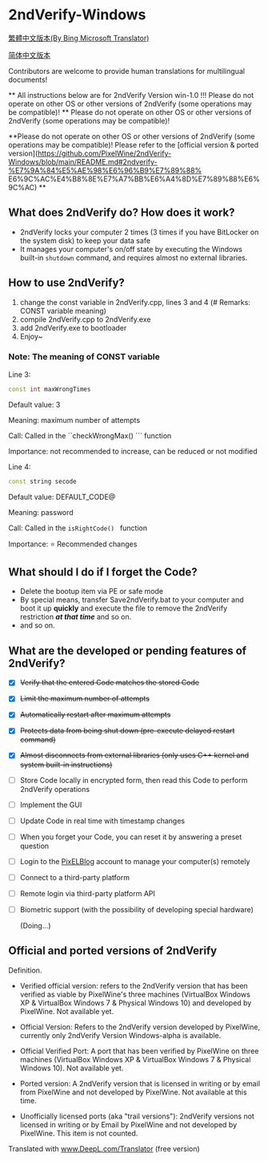 <!--
# 2ndVerify-Windows

[简体中文版本](https://github.com/PixelWine/2ndVerify-Windows/blob/main/README.md)

[繁體中文版本 (By Bing Microsoft Translator)](https://github.com/PixelWine/2ndVerify-Windows/blob/main/README_T.md)

Welcome to the vast number of contributors for multilingual documents to provide human translation!

**All of the instructions below are for 2ndVerify Version Windows-alpha !!! Do not operate on other OS or other versions of 2ndVerify!!!**

**Solemnly state: At present, developers have not developed Linux, macOS version, all versions except Windows version are not official version, please consider the consequences before use! Please refer to for details[Official version & ported version](#2ndVerify 的官方版本与移植版本)**


## What's the use of 2ndVerify? How does it work?

- 2ndVerify can help you lock your computer twice (three times if you turn on the system disk BitLocker) to keep your data safe
- It manages your computer's switching machine status by executing the ```shutdown``` instructions built into the Windows system, requiring little external library.

## How to use 2ndVerify ？

1. Change 2ndVerify.cpp Line 3, 4 const variables[See this for interpretation](#Note: const variable meaning)
2. Compile 2ndVerify.cpp
3. Add 2ndVerify.exe to the boot entry
4. Enjoy~

### Note: const variable meaning

Line 3: 

```cpp
const int maxWrongTimes
```
Default: 3

Meaning: The maximum number of attempts

Call: There is a call in the ```checkWrongMax()``` function

Importance: Not recommended to increase, can be reduced or not modified

Line 4: 

```cpp
const string secode
```
Default: 2NDVERIFY

Meaning: Reference notes. ```// second_code -> seccode -> secode```

Call: There is a call in the ```isRightCode()``` function

Importance: Recommended modifications

## What if I forget Code?

- Remove the power-on startup item via PE
- and so on.


## What features have been developed or are pending on 2ndVerify?

- [x] Verify that the code entered and the stored Code are consistent

- [x] Limit the maximum number of attempts

- [x] Automatic restart after the maximum number of attempts has been reached

- [x] Prevents data from being protected after being shut down (pre-execution of delayed restart instructions)

- [x] Almost detached from the external library (using only the C-core and system built-in instructions)

- [ ] Store Code encrypted locally and then run 2ndVerify by reading the Code

- [ ] Implementing the GUI

- [ ] Update Code in real time with changes in timestamps

- [ ] When you forget your Code, you can do so by answering preset questions

- [ ] Connect to the Internet to log in to the PixELBlog (https://blog.pixelwine.top) account and remotely manage your computer

- [ ] Connect to a third-party platform

- [ ] Remote login via a third-party platform API

- [ ] Support for biometrics (potential development of special hardware)
(doing!!!)

## The official and ported versions of the 2ndVerify

Paraphrase:

- Official proven version: refers to the 2ndVerify version developed by PixelWine, which has been validated for feasibility by the VirtualBox Windows XP and VirtualBox Windows 7 and Physical Windows 10. Not yet.

- Official version: refers to the 2ndVerify version developed by PixelWine, currently only 2ndVerify Version Windows-alpha.
- Officially validated ported version: Refers to a ported version that has been validated as feasible by the VirtualBox Windows XP and VirtualBox Windows 7 and Physical Windows 10. Not yet.
- Ported version: refers to a 2ndVerify version that is written or emailed by PixelWine and not developed by PixelWine. Not yet.
- Ported version without official permission (also known as the "path version"): refers to a 2ndVerify version that is not developed by PixelWine and is not developed by PixelWine. This item is not counted.

-->
# 2ndVerify-Windows

[繁體中文版本(By Bing Microsoft Translator)](https://github.com/PixelWine/2ndVerify-Windows/blob/main/README_T.md)

[简体中文版本](https://github.com/PixelWine/2ndVerify-Windows/blob/main/README.md)

Contributors are welcome to provide human translations for multilingual documents!

** All instructions below are for 2ndVerify Version win-1.0 !!! Please do not operate on other OS or other versions of 2ndVerify (some operations may be compatible)! ** Please do not operate on other OS or other versions of 2ndVerify (some operations may be compatible)!

**Please do not operate on other OS or other versions of 2ndVerify (some operations may be compatible)! Please refer to the [official version & ported version](https://github.com/PixelWine/2ndVerify-Windows/blob/main/README.md#2ndverify-%E7%9A%84%E5%AE%98%E6%96%B9%E7%89%88% E6%9C%AC%E4%B8%8E%E7%A7%BB%E6%A4%8D%E7%89%88%E6%9C%AC) **


## What does 2ndVerify do? How does it work?

- 2ndVerify locks your computer 2 times (3 times if you have BitLocker on the system disk) to keep your data safe
- It manages your computer's on/off state by executing the Windows built-in ``shutdown`` command, and requires almost no external libraries.

## How to use 2ndVerify?

1. change the const variable in 2ndVerify.cpp, lines 3 and 4 (# Remarks: CONST variable meaning)
2. compile 2ndVerify.cpp to 2ndVerify.exe
3. add 2ndVerify.exe to bootloader
4. Enjoy~

### Note: The meaning of CONST variable

Line 3: 

```cpp
const int maxWrongTimes
```

Default value: 3

Meaning: maximum number of attempts

Call: Called in the ``checkWrongMax() ``` function

Importance: not recommended to increase, can be reduced or not modified

Line 4: 

```cpp
const string secode
```

Default value: DEFAULT_CODE@

Meaning: password

Call: Called in the ```isRightCode() ``` function

Importance: ⭐ Recommended changes

## What should I do if I forget the Code?

- Delete the bootup item via PE or safe mode
- By special means, transfer Save2ndVerify.bat to your computer and boot it up **quickly** and execute the file to remove the 2ndVerify restriction ***at that time*** and so on.
- and so on.


## What are the developed or pending features of 2ndVerify?

- [x] <del>Verify that the entered Code matches the stored Code</del>

- [x] <del>Limit the maximum number of attempts</del>

- [x] <del>Automatically restart after maximum attempts</del>

- [x] <del>Protects data from being shut down (pre-execute delayed restart command)</del>

- [x] <del>Almost disconnects from external libraries (only uses C++ kernel and system built-in instructions)</del>

- [ ] Store Code locally in encrypted form, then read this Code to perform 2ndVerify operations

- [ ] Implement the GUI

- [ ] Update Code in real time with timestamp changes

- [ ] When you forget your Code, you can reset it by answering a preset question

- [ ] Login to the [PixELBlog](https://blog.pixelwine.top) account to manage your computer(s) remotely

- [ ] Connect to a third-party platform

- [ ] Remote login via third-party platform API

- [ ] Biometric support (with the possibility of developing special hardware)

  (Doing...)

## Official and ported versions of 2ndVerify

Definition.

- Verified official version: refers to the 2ndVerify version that has been verified as viable by PixelWine's three machines (VirtualBox Windows XP & VirtualBox Windows 7 & Physical Windows 10) and developed by PixelWine. Not available yet.

- Official Version: Refers to the 2ndVerify version developed by PixelWine, currently only 2ndVerify Version Windows-alpha is available.
- Official Verified Port: A port that has been verified by PixelWine on three machines (VirtualBox Windows XP & VirtualBox Windows 7 & Physical Windows 10). Not available yet.
- Ported version: A 2ndVerify version that is licensed in writing or by email from PixelWine and not developed by PixelWine. Not available at this time.
- Unofficially licensed ports (aka "trail versions"): 2ndVerify versions not licensed in writing or by Email by PixelWine and not developed by PixelWine. This item is not counted.




Translated with www.DeepL.com/Translator (free version)